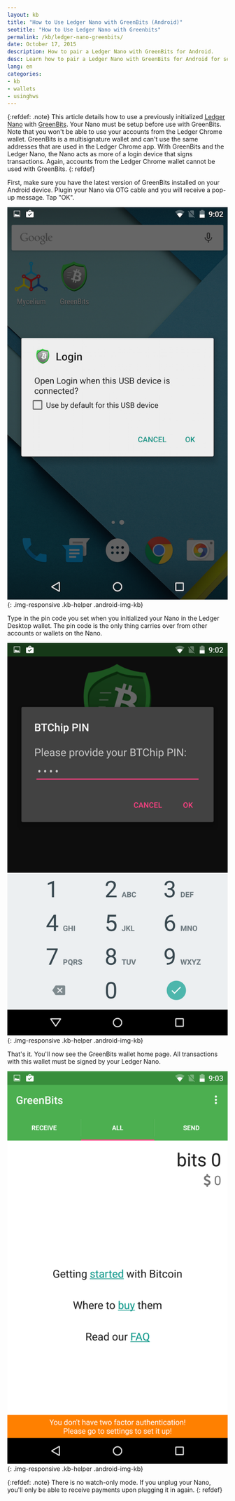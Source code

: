 ```yaml
---
layout: kb
title: "How to Use Ledger Nano with GreenBits (Android)"
seotitle: "How to Use Ledger Nano with Greenbits"
permalink: /kb/ledger-nano-greenbits/
date: October 17, 2015
description: How to pair a Ledger Nano with GreenBits for Android. 
desc: Learn how to pair a Ledger Nano with GreenBits for Android for secure multisignature payments while on the go. 
lang: en
categories: 
- kb
- wallets
- usinghws
---
```

{:refdef: .note}
This article details how to use a previously initialized [Ledger Nano](/wallets/ledger-nano/) with [GreenBits](/wallets/greenbits/). Your Nano must be setup before use with GreenBits. Note that you won't be able to use your accounts from the Ledger Chrome wallet. GreenBits is a multisignature wallet and can't use the same addresses that are used in the Ledger Chrome app. With GreenBits and the Ledger Nano, the Nano acts as more of a login device that signs transactions. Again, accounts from the Ledger Chrome wallet cannot be used with GreenBits. 
{: refdef}

First, make sure you have the latest version of GreenBits installed on your Android device. Plugin your Nano via OTG cable and you will receive a pop-up message. Tap "OK".  

![plugin Ledger nano greenbits][1]{: .img-responsive .kb-helper .android-img-kb}

Type in the pin code you set when you initialized your Nano in the Ledger Desktop wallet. The pin code is the only thing carries over from other accounts or wallets on the Nano. 

![ledger nano pin greenbits][2]{: .img-responsive .kb-helper .android-img-kb}

That's it. You'll now see the GreenBits wallet home page. All transactions with this wallet must be signed by your Ledger Nano. 

![greenbits][3]{: .img-responsive .kb-helper .android-img-kb}

{:refdef: .note}
There is no watch-only mode. If you unplug your Nano, you'll only be able to receive payments upon plugging it in again. 
{: refdef}

[1]: /img/kb/plugin.png
[2]: /img/kb/ledgerpin.png
[3]: /img/kb/greenbits.png